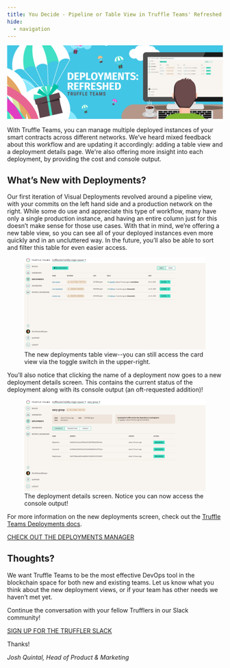 ```yaml
---
title: You Decide - Pipeline or Table View in Truffle Teams' Refreshed Deployments Manager
hide:
  - navigation
---
```


![Truffle Teams Deployments Refresh Banner](/img/blog/you-decide-pipeline-or-table-view-in-truffle-teams-deployments-manager/blog-header.png)

With Truffle Teams, you can manage multiple deployed instances of your smart contracts across different networks. We’ve heard mixed feedback about this workflow and are updating it accordingly: adding a table view and a deployment details page. We're also offering more insight into each deployment, by providing the cost and console output.

## What’s New with Deployments?

Our first iteration of Visual Deployments revolved around a pipeline view, with your commits on the left hand side and a production network on the right. While some do use and appreciate this type of workflow, many have only   a single production instance, and having an entire column just for this doesn’t make sense for those use cases. With that in mind, we’re offering a new table view, so you can see all of your deployed instances even more quickly and in an uncluttered way. In the future, you’ll also be able to sort and filter this table for even easier access.

<figure>
  <img class="mb-4 w-100 figure-shadow" src="/img/blog/you-decide-pipeline-or-table-view-in-truffle-teams-deployments-manager/deployments-refresh-1.png" alt="The new deployments table view">
  <figcaption class="text-center font-italic">The new deployments table view--you can still access the card view via the toggle switch in the upper-right.</figcaption>
</figure> 

You’ll also notice that clicking the name of a deployment now goes to a new deployment details screen. This contains the current status of the deployment along with its console output (an oft-requested addition)!

<figure>
  <img class="mb-4 w-100 figure-shadow" src="/img/blog/you-decide-pipeline-or-table-view-in-truffle-teams-deployments-manager/deployments-refresh-2.png" alt="The deployment details screen">
  <figcaption class="text-center font-italic">The deployment details screen. Notice you can now access the console output!</figcaption>
</figure>

For more information on the new deployments screen, check out the [Truffle Teams Deployments docs](/docs/teams/deployments/deployment-details).

<div class="mt-12 text-center">
  <a class="btn btn-truffle mt-3" href="https://my.truffleteams.com/" target="_blank">CHECK OUT THE DEPLOYMENTS MANAGER</a>
</div>

## Thoughts?

We want Truffle Teams to be the most effective DevOps tool in the blockchain space for both new and existing teams. Let us know what you think about the new deployment views, or if your team has other needs we haven’t met yet.

Continue the conversation with your fellow Trufflers in our Slack community!

<div class="mt-12 text-center">
  <a class="btn btn-truffle mt-3" href="https://join.slack.com/t/truffle-community/shared_invite/zt-8wab0bnl-KcugRAqsY9yeNJYcnanfLA" target="_blank">SIGN UP FOR THE TRUFFLER SLACK</a>
</div>

Thanks!

_Josh Quintal, Head of Product & Marketing_
